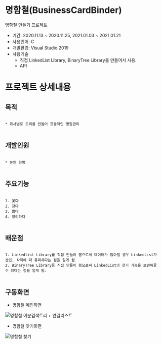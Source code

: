 # 명함철(BusinessCardBinder)
명함철 만들기 프로젝트

* 기간: 2020.11.13 ~ 2020.11.25, 2021.01.03 ~ 2021.01.21
* 사용언어: C
* 개발환경: Visual Studio 2019
* 사용기술 
  - 직접 LinkedList Library, BinaryTree Library를 만들어서 사용.
  - API

프로젝트 상세내용
=============
목적
-------------
<pre>
<code>
* 회사별로 트리를 만들어 효율적인 명함관리
</code>
</pre>

개발인원
-------------
<pre>
<code>
* 본인 한명
</code>
</pre>

주요기능
-------------
<pre>
<code>
1. 꽂다
2. 찾다
3. 뽑다
4. 정리하다
</code>
</pre>


배운점
-------------
<pre>
<code>
1. Linkedlist Library를 직접 만들어 봄으로써 데이터가 많아질 경우 LinkedList가 삽입, 삭제에 더 유리하다는 점을 알게 됨.
2. BinaryTree Library를 직접 만들어 봄으로써 LinkedList의 찾기 기능을 보완해줄 수 있다는 점을 알게 됨.
</code>
</pre>

구동화면
-------------
* 명함철 메인화면

![명함철 이분검색트리 + 연결리스트](https://user-images.githubusercontent.com/63482037/130323416-3994fd43-0a33-49ed-acf8-74f186305dda.PNG)


* 명함철 찾기화면

![명함철 찾기](https://user-images.githubusercontent.com/63482037/130323464-a38c6544-0aad-46ed-bc6e-8194cc2c14a0.PNG)


